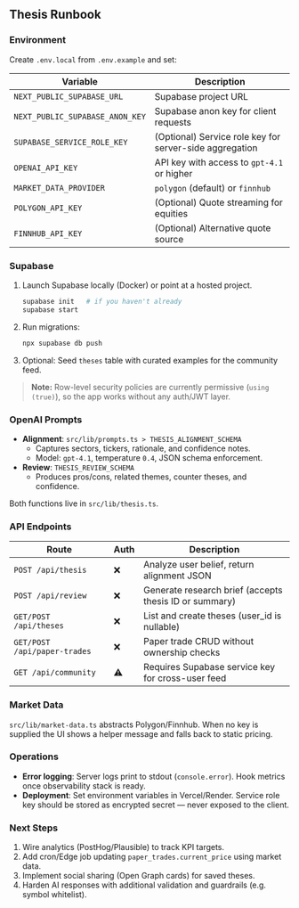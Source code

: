 ## Thesis Runbook

### Environment

Create `.env.local` from `.env.example` and set:

| Variable                      | Description                                              |
| ----------------------------- | -------------------------------------------------------- |
| `NEXT_PUBLIC_SUPABASE_URL`    | Supabase project URL                                     |
| `NEXT_PUBLIC_SUPABASE_ANON_KEY` | Supabase anon key for client requests                  |
| `SUPABASE_SERVICE_ROLE_KEY`   | (Optional) Service role key for server-side aggregation   |
| `OPENAI_API_KEY`              | API key with access to `gpt-4.1` or higher               |
| `MARKET_DATA_PROVIDER`        | `polygon` (default) or `finnhub`                         |
| `POLYGON_API_KEY`             | (Optional) Quote streaming for equities                  |
| `FINNHUB_API_KEY`             | (Optional) Alternative quote source                      |

### Supabase

1. Launch Supabase locally (Docker) or point at a hosted project.

   ```bash
   supabase init   # if you haven't already
   supabase start
   ```

2. Run migrations:

   ```bash
   npx supabase db push
   ```

3. Optional: Seed `theses` table with curated examples for the community feed.

> **Note:** Row-level security policies are currently permissive (`using (true)`), so the app works without any auth/JWT layer.

### OpenAI Prompts

- **Alignment**: `src/lib/prompts.ts > THESIS_ALIGNMENT_SCHEMA`
  - Captures sectors, tickers, rationale, and confidence notes.
  - Model: `gpt-4.1`, temperature `0.4`, JSON schema enforcement.
- **Review**: `THESIS_REVIEW_SCHEMA`
  - Produces pros/cons, related themes, counter theses, and confidence.

Both functions live in `src/lib/thesis.ts`.

### API Endpoints

| Route                  | Auth | Description                                  |
| ---------------------- | ---- | -------------------------------------------- |
| `POST /api/thesis`     | ❌   | Analyze user belief, return alignment JSON   |
| `POST /api/review`     | ❌   | Generate research brief (accepts thesis ID or summary) |
| `GET/POST /api/theses` | ❌   | List and create theses (user_id is nullable) |
| `GET/POST /api/paper-trades` | ❌ | Paper trade CRUD without ownership checks |
| `GET /api/community`   | ⚠️   | Requires Supabase service key for cross-user feed |

### Market Data

`src/lib/market-data.ts` abstracts Polygon/Finnhub. When no key is supplied the UI shows a helper message and falls back to static pricing.

### Operations

- **Error logging**: Server logs print to stdout (`console.error`). Hook metrics once observability stack is ready.
- **Deployment**: Set environment variables in Vercel/Render. Service role key should be stored as encrypted secret — never exposed to the client.

### Next Steps

1. Wire analytics (PostHog/Plausible) to track KPI targets.
2. Add cron/Edge job updating `paper_trades.current_price` using market data.
3. Implement social sharing (Open Graph cards) for saved theses.
4. Harden AI responses with additional validation and guardrails (e.g. symbol whitelist).
